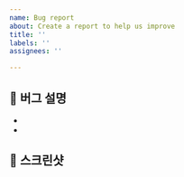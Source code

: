 ```yaml
---
name: Bug report
about: Create a report to help us improve
title: ''
labels: ''
assignees: ''

---
```


## 🧐 버그 설명
-
-

## 📸 스크린샷
